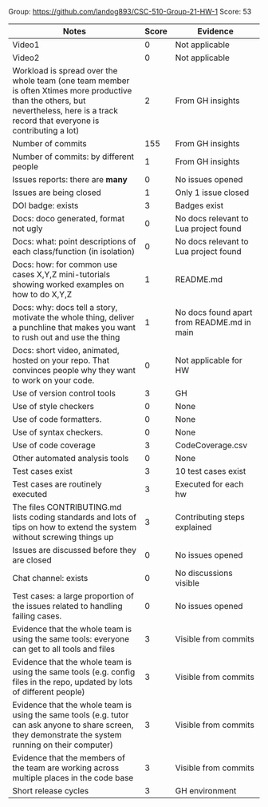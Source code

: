 Group: https://github.com/landog893/CSC-510-Group-21-HW-1
Score: 53

|Notes|Score|Evidence|
|-----|---------|---------|
|Video1| 0 | Not applicable | 
|Video2| 0 | Not applicable | 
|Workload is spread over the whole team (one team member is often Xtimes more productive than the others, but nevertheless, here is a track record that everyone is contributing a lot)| 2 | From GH insights |
|Number of commits| 155 | From GH insights |
|Number of commits: by different people| 1 | From GH insights |
|Issues reports: there are **many**| 0 | No issues opened |
|Issues are being closed| 1 | Only 1 issue closed |
|DOI badge: exists| 3 | Badges exist |
|Docs: doco generated, format not ugly | 0 | No docs relevant to Lua project found |
|Docs: what: point descriptions of each class/function (in isolation) | 0 | No docs relevant to Lua project found |
|Docs: how: for common use cases X,Y,Z mini-tutorials showing worked examples on how to do X,Y,Z| 1 | README.md |
|Docs: why: docs tell a story, motivate the whole thing, deliver a punchline that makes you want to rush out and use the thing| 1 | No docs found apart from README.md in main |
|Docs: short video, animated, hosted on your repo. That convinces people why they want to work on your code.| 0 | Not applicable for HW |
|Use of version control tools| 3 | GH |
|Use of style checkers | 0 | None |
|Use of code formatters. | 0 | None |
|Use of syntax checkers. | 0 | None |
|Use of code coverage | 3 | CodeCoverage.csv |
|Other automated analysis tools| 0 | None |
|Test cases exist| 3 | 10 test cases exist |
|Test cases are routinely executed| 3 | Executed for each hw |
|The files CONTRIBUTING.md lists coding standards and lots of tips on how to extend the system without screwing things up| 3 | Contributing steps explained |
|Issues are discussed before they are closed| 0 | No issues opened |
|Chat channel: exists| 0 | No discussions visible |
|Test cases: a large proportion of the issues related to handling failing cases.| 0 | No issues opened |
|Evidence that the whole team is using the same tools: everyone can get to all tools and files| 3 | Visible from commits |
|Evidence that the whole team is using the same tools (e.g. config files in the repo, updated by lots of different people)| 3 | Visible from commits |
|Evidence that the whole team is using the same tools (e.g. tutor can ask anyone to share screen, they demonstrate the system running on their computer)| 3 | Visible from commits |
|Evidence that the members of the team are working across multiple places in the code base| 3 | Visible from commits |
|Short release cycles | 3 | GH environment |
